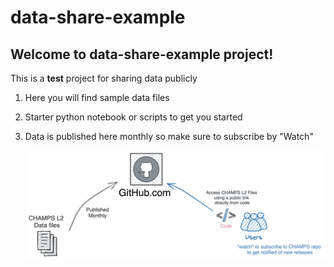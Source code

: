 # data-share-example
## Welcome to data-share-example project!

This is a **test** project for sharing data publicly 

1. Here you will find sample data files
1. Starter python notebook or scripts to get you started
1. Data is published here monthly so make sure to subscribe by "Watch"
   
   
   ![](champs-data-share-using-git.png)
